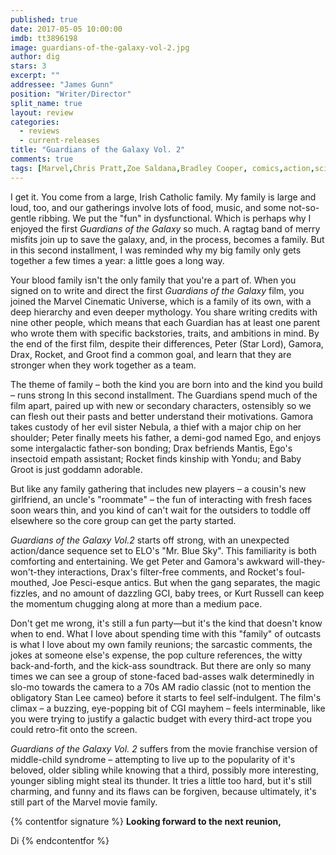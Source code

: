 ```yaml
---
published: true
date: 2017-05-05 10:00:00
imdb: tt3896198
image: guardians-of-the-galaxy-vol-2.jpg
author: dig
stars: 3
excerpt: ""
addressee: "James Gunn"
position: "Writer/Director"
split_name: true
layout: review
categories: 
  - reviews
  - current-releases
title: "Guardians of the Galaxy Vol. 2"
comments: true
tags: [Marvel,Chris Pratt,Zoe Saldana,Bradley Cooper, comics,action,science fiction]
---
```

I get it. You come from a large, Irish Catholic family. My family is large and loud, too, and our gatherings involve lots of food, music, and some not-so-gentle ribbing. We put the &quot;fun&quot; in dysfunctional. Which is perhaps why I enjoyed the first _Guardians of the Galaxy_ so much. A ragtag band of merry misfits join up to save the galaxy, and, in the process, becomes a family. But in this second installment, I was reminded why my big family only gets together a few times a year: a little goes a long way.

Your blood family isn&#39;t the only family that you&#39;re a part of. When you signed on to write and direct the first _Guardians of the Galaxy_ film, you joined the Marvel Cinematic Universe, which is a family of its own, with a deep hierarchy and even deeper mythology. You share writing credits with nine other people, which means that each Guardian has at least one parent who wrote them with specific backstories, traits, and ambitions in mind. By the end of the first film, despite their differences, Peter (Star Lord), Gamora, Drax, Rocket, and Groot find a common goal, and learn that they are stronger when they work together as a team.

The theme of family – both the kind you are born into and the kind you build – runs strong In this second installment. The Guardians spend much of the film apart, paired up with new or secondary characters, ostensibly so we can flesh out their pasts and better understand their motivations. Gamora takes custody of her evil sister Nebula, a thief with a major chip on her shoulder; Peter finally meets his father, a demi-god named Ego, and enjoys some intergalactic father-son bonding; Drax befriends Mantis, Ego&#39;s insectoid empath assistant; Rocket finds kinship with Yondu; and Baby Groot is just goddamn adorable.

But like any family gathering that includes new players – a cousin&#39;s new girlfriend, an uncle&#39;s &quot;roommate&quot; – the fun of interacting with fresh faces soon wears thin, and you kind of can&#39;t wait for the outsiders to toddle off elsewhere so the core group can get the party started.

_Guardians of the Galaxy Vol.2_ starts off strong, with an unexpected action/dance sequence set to ELO&#39;s &quot;Mr. Blue Sky&quot;. This familiarity is both comforting and entertaining. We get Peter and Gamora&#39;s awkward will-they-won&#39;t-they interactions, Drax&#39;s filter-free comments, and Rocket&#39;s foul-mouthed, Joe Pesci-esque antics. But when the gang separates, the magic fizzles, and no amount of dazzling GCI, baby trees, or Kurt Russell can keep the momentum chugging along at more than a medium pace.

Don&#39;t get me wrong, it&#39;s still a fun party—but it&#39;s the kind that doesn&#39;t know when to end. What I love about spending time with this &quot;family&quot; of outcasts is what I love about my own family reunions; the sarcastic comments, the jokes at someone else&#39;s expense, the pop culture references, the witty back-and-forth, and the kick-ass soundtrack. But there are only so many times we can see a group of stone-faced bad-asses walk determinedly in slo-mo towards the camera to a 70s AM radio classic (not to mention the obligatory Stan Lee cameo) before it starts to feel self-indulgent. The film&#39;s climax – a buzzing, eye-popping bit of CGI mayhem – feels interminable, like you were trying to justify a galactic budget with every third-act trope you could retro-fit onto the screen.

_Guardians of the Galaxy Vol. 2_ suffers from the movie franchise version of middle-child syndrome – attempting to live up to the popularity of it&#39;s beloved, older sibling while knowing that a third, possibly more interesting, younger sibling might steal its thunder. It tries a little too hard, but it&#39;s still charming, and funny and its flaws can be forgiven, because ultimately, it&#39;s still part of the Marvel movie family.

{% contentfor signature %}
**Looking forward to the next reunion,**

Di
{% endcontentfor %}